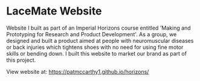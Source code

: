 # LaceMate Website

Website I built as part of an Imperial Horizons course entitled 'Making and Prototyping for Research and Product Development'. As a group, we designed and built a product aimed at people with neuromuscular diseases or back injuries which tightens shoes with no need for using fine motor skills or bending down. I built this website to market our brand as part of this project.

View website at: https://patmccarthy1.github.io/horizons/
